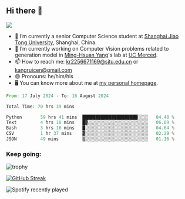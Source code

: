 ## Hi there 👋

![](https://komarev.com/ghpvc/?username=Kr-Panghu)
- 🌱 I’m currently a senior Computer Science student at [Shanghai Jiao Tong University](https://www.sjtu.edu.cn), Shanghai, China.
- 🔭 I’m currently working on Computer Vision problems related to generation model in [Ming-Hsuan Yang](https://faculty.ucmerced.edu/mhyang/)'s lab at [UC Merced](https://www.ucmerced.edu/).
- 📫 How to reach me: kr2256671169@sjtu.edu.cn or kangruicen@gmail.com
- 😄 Pronouns: he/him/his
- 🖥️ You can know more about me at [my personal homepage](https://kr-panghu.github.io).

<!--START_SECTION:waka-->

```rust
From: 17 July 2024 - To: 16 August 2024

Total Time: 70 hrs 39 mins

Python       59 hrs 41 mins  █████████████████████░░░░   84.48 %
Text         4 hrs 18 mins   █▓░░░░░░░░░░░░░░░░░░░░░░░   06.09 %
Bash         3 hrs 16 mins   █░░░░░░░░░░░░░░░░░░░░░░░░   04.64 %
CSV          1 hr 37 mins    ▓░░░░░░░░░░░░░░░░░░░░░░░░   02.29 %
JSON         49 mins         ▒░░░░░░░░░░░░░░░░░░░░░░░░   01.16 %
```

<!--END_SECTION:waka-->

<h3 align="left">Keep going:</h3>

![trophy](https://github-profile-trophy.vercel.app/?username=Kr-Panghu&theme=onedark&title=MultiLanguage,Stars,Followers,Repositories,Commits,Experience)

[![GitHub Streak](https://github-readme-streak-stats.herokuapp.com/?user=Kr-Panghu)](https://git.io/streak-stats)

![Spotify recently played](https://spotify-recently-played-readme.vercel.app/api?user=313cmgdfngjjlfotpedtywb7cpca)
